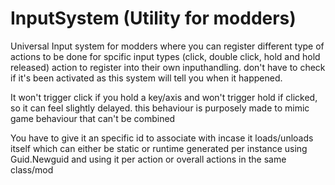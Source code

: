 # InputSystem (Utility for modders)
Universal Input system for modders where you can register different type of actions to be done for spcific input types (click, double click, hold and hold released) action to register into their own inputhandling. don't have to check if it's been activated as this system will tell you when it happened.

It won't trigger click if you hold a key/axis and won't trigger hold if clicked, so it can feel slightly delayed.
this behaviour is purposely made to mimic game behaviour that can't be combined



You have to give it an specific id to associate with incase it loads/unloads itself which can either be static or runtime generated per instance using Guid.Newguid and using it per action or overall actions in the same class/mod
